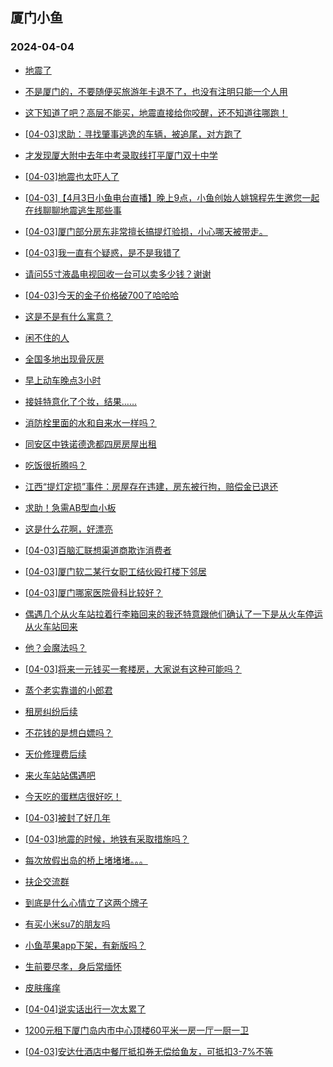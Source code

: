 ## 厦门小鱼 
### 2024-04-04

+ [地震了](http://bbs.xmfish.com/read-htm-tid-18170100.html)

+ [不是厦门的，不要随便买旅游年卡退不了，也没有注明只能一个人用](http://bbs.xmfish.com/read-htm-tid-18170187.html)

+ [这下知道了吧？高层不能买，地震直接给你咬醒，还不知道往哪跑！](http://bbs.xmfish.com/read-htm-tid-18170132.html)

+ [[04-03]求助：寻找肇事逃逸的车辆，被追尾，对方跑了](http://bbs.xmfish.com/read-htm-tid-18170216.html)

+ [才发现厦大附中去年中考录取线打平厦门双十中学](http://bbs.xmfish.com/read-htm-tid-18170330.html)

+ [[04-03]地震也太吓人了](http://bbs.xmfish.com/read-htm-tid-18170176.html)

+ [[04-03]【4月3日小鱼电台直播】晚上9点，小鱼创始人姚锦程先生邀您一起在线聊聊地震逃生那些事](http://bbs.xmfish.com/read-htm-tid-18170225.html)

+ [[04-03]厦门部分房东非常擅长搞提灯验损，小心哪天被带走。](http://bbs.xmfish.com/read-htm-tid-18170169.html)

+ [[04-03]我一直有个疑惑，是不是我错了](http://bbs.xmfish.com/read-htm-tid-18170421.html)

+ [请问55寸液晶电视回收一台可以卖多少钱？谢谢](http://bbs.xmfish.com/read-htm-tid-18170243.html)

+ [[04-03]今天的金子价格破700了哈哈哈](http://bbs.xmfish.com/read-htm-tid-18170400.html)

+ [这是不是有什么寓意？](http://bbs.xmfish.com/read-htm-tid-18170321.html)

+ [闲不住的人](http://bbs.xmfish.com/read-htm-tid-18170242.html)

+ [全国多地出现骨灰房](http://bbs.xmfish.com/read-htm-tid-18170249.html)

+ [早上动车晚点3小时](http://bbs.xmfish.com/read-htm-tid-18170387.html)

+ [接娃特意化了个妆，结果……](http://bbs.xmfish.com/read-htm-tid-18170395.html)

+ [消防栓里面的水和自来水一样吗？](http://bbs.xmfish.com/read-htm-tid-18170317.html)

+ [同安区中铁诺德逸都四房房屋出租](http://bbs.xmfish.com/read-htm-tid-18170270.html)

+ [吃饭很折腾吗？](http://bbs.xmfish.com/read-htm-tid-18170333.html)

+ [江西“提灯定损”事件：房屋存在违建，房东被行拘，赔偿金已退还](http://bbs.xmfish.com/read-htm-tid-18170440.html)

+ [求助！急需AB型血小板](http://bbs.xmfish.com/read-htm-tid-18170375.html)

+ [这是什么花啊，好漂亮](http://bbs.xmfish.com/read-htm-tid-18170507.html)

+ [[04-03]百脑汇联想渠道商欺诈消费者](http://bbs.xmfish.com/read-htm-tid-18170349.html)

+ [[04-03]厦门软二某行女职工结伙殴打楼下邻居](http://bbs.xmfish.com/read-htm-tid-18170417.html)

+ [[04-03]厦门哪家医院骨科比较好？](http://bbs.xmfish.com/read-htm-tid-18170500.html)

+ [偶遇几个从火车站拉着行李箱回来的我还特意跟他们确认了一下是从火车停运从火车站回来](http://bbs.xmfish.com/read-htm-tid-18170515.html)

+ [他？会魔法吗？](http://bbs.xmfish.com/read-htm-tid-18170532.html)

+ [[04-03]将来一元钱买一套楼房，大家说有这种可能吗？](http://bbs.xmfish.com/read-htm-tid-18170451.html)

+ [蒸个老实靠谱的小郎君](http://bbs.xmfish.com/read-htm-tid-18170453.html)

+ [租房纠纷后续](http://bbs.xmfish.com/read-htm-tid-18170517.html)

+ [不花钱的是想白嫖吗？](http://bbs.xmfish.com/read-htm-tid-18170469.html)

+ [天价修理费后续](http://bbs.xmfish.com/read-htm-tid-18170516.html)

+ [来火车站站偶遇吧](http://bbs.xmfish.com/read-htm-tid-18170473.html)

+ [今天吃的蛋糕店很好吃！](http://bbs.xmfish.com/read-htm-tid-18170466.html)

+ [[04-03]被封了好几年](http://bbs.xmfish.com/read-htm-tid-18170521.html)

+ [[04-03]地震的时候，地铁有采取措施吗？](http://bbs.xmfish.com/read-htm-tid-18170531.html)

+ [每次放假出岛的桥上堵堵堵。。。](http://bbs.xmfish.com/read-htm-tid-18170566.html)

+ [扶企交流群](http://bbs.xmfish.com/read-htm-tid-18170529.html)

+ [到底是什么心情立了这两个牌子](http://bbs.xmfish.com/read-htm-tid-18170548.html)

+ [有买小米su7的朋友吗](http://bbs.xmfish.com/read-htm-tid-18170674.html)

+ [小鱼苹果app下架，有新版吗？](http://bbs.xmfish.com/read-htm-tid-18170523.html)

+ [生前要尽孝，身后常缅怀](http://bbs.xmfish.com/read-htm-tid-18170622.html)

+ [皮肤瘙痒](http://bbs.xmfish.com/read-htm-tid-18170600.html)

+ [[04-04]说实话出行一次太累了](http://bbs.xmfish.com/read-htm-tid-18170664.html)

+ [1200元租下厦门岛内市中心顶楼60平米一房一厅一厨一卫](http://bbs.xmfish.com/read-htm-tid-18170691.html)

+ [[04-03]安达仕酒店中餐厅抵扣券无偿给鱼友，可抵扣3-7%不等](http://bbs.xmfish.com/read-htm-tid-18170537.html)

